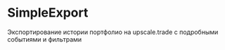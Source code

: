 # SimpleExport
Экспортирование истории портфолио на upscale.trade с подробными событиями и фильтрами
